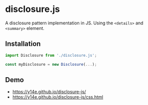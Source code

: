 # disclosure.js
A disclosure pattern implementation in JS. Using the `<details>` and `<summary>` element.
## Installation
```js
import Disclosure from './disclosure.js';

const myDisclosure = new Disclosure(...);
```
## Demo
- https://y14e.github.io/disclosure-js/
- https://y14e.github.io/disclosure-js/css.html
